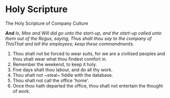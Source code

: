 # Holy Scripture

The Holy Scripture of Company Culture

_**And** lo, Max and Will did go unto the start-up, and the start-up called unto them out of the Regus, saying, Thus shalt thou say to the
company of ThisThat and tell the employees; keep these commandments._

1. Thou shalt not be forced to wear suits, for we are a civilised peoples and thou shalt wear what thou findest comfort in.
2. Remember the weekend, to keep it holy.
3. Five days shalt thou labour, and do all thy work.
4. Thou shalt not ~steal~ fiddle with the database.
5. Thou shalt not call the office 'home'. 
6. Once thou hath departed the office, thou shalt not entertain the thought of work.
